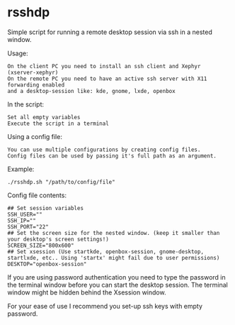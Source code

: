rsshdp
======

Simple script for running a remote desktop session via ssh in a nested window. 

Usage:

	On the client PC you need to install an ssh client and Xephyr (xserver-xephyr)
	On the remote PC you need to have an active ssh server with X11 forwarding enabled
	and a desktop-session like: kde, gnome, lxde, openbox

In the script:

	Set all empty variables
	Execute the script in a terminal

Using a config file:

	You can use multiple configurations by creating config files.
	Config files can be used by passing it's full path as an argument.

Example:

	./rsshdp.sh "/path/to/config/file"

Config file contents:

	## Set session variables
	SSH_USER=""
	SSH_IP=""
	SSH_PORT="22"
	## Set the screen size for the nested window. (keep it smaller than your desktop's screen settings!)
	SCREEN_SIZE="800x600"
	## Set xsession (Use startkde, openbox-session, gnome-desktop, startlxde, etc.. Using 'startx' might fail due to user permissions)
	DESKTOP="openbox-session"


If you are using password authentication you need to type the password in the terminal window before you can start the desktop session. 
The terminal window might be hidden behind the Xsession window.

For your ease of use I recommend you set-up ssh keys with empty password.
